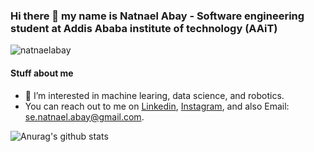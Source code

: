 
### Hi there 👋 my name is Natnael Abay - Software engineering student at Addis Ababa institute of technology (AAiT)
<p align="left"> <img src="https://komarev.com/ghpvc/?username=natnaelabay&label=Views&color=blue&style=plastic" alt="natnaelabay" /> </p>

#### Stuff about me 

- 🔭 I’m interested in machine learing, data science, and robotics.
- You can reach out to me on [Linkedin](https://www.linkedin.com/in/natnael-abay-akalu/), [Instagram](https://www.instagram.com/natnael.abay/), and also Email: se.natnael.abay@gmail.com.


![Anurag's github stats](https://github-readme-stats.vercel.app/api?username=natnaelabay&count_private=true)
